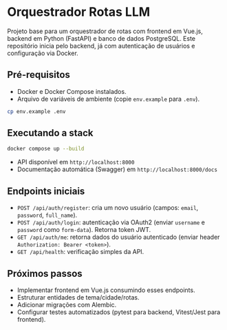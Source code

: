 # Orquestrador Rotas LLM

Projeto base para um orquestrador de rotas com frontend em Vue.js, backend em Python (FastAPI) e banco de dados PostgreSQL. Este repositório inicia pelo backend, já com autenticação de usuários e configuração via Docker.

## Pré-requisitos

- Docker e Docker Compose instalados.
- Arquivo de variáveis de ambiente (copie `env.example` para `.env`).

```bash
cp env.example .env
```

## Executando a stack

```bash
docker compose up --build
```

- API disponível em `http://localhost:8000`
- Documentação automática (Swagger) em `http://localhost:8000/docs`

## Endpoints iniciais

- `POST /api/auth/register`: cria um novo usuário (campos: `email`, `password`, `full_name`).
- `POST /api/auth/login`: autenticação via OAuth2 (enviar `username` e `password` como `form-data`). Retorna token JWT.
- `GET /api/auth/me`: retorna dados do usuário autenticado (enviar header `Authorization: Bearer <token>`).
- `GET /api/health`: verificação simples da API.

## Próximos passos

- Implementar frontend em Vue.js consumindo esses endpoints.
- Estruturar entidades de tema/cidade/rotas.
- Adicionar migrações com Alembic.
- Configurar testes automatizados (pytest para backend, Vitest/Jest para frontend).

